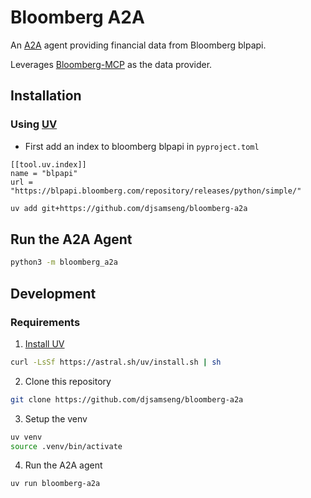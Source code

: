 # Bloomberg A2A

An [A2A](https://github.com/google/A2A) agent providing financial data from Bloomberg blpapi.

Leverages [Bloomberg-MCP](https://github.com/djsamseng/bloomberg-mcp) as the data provider.

## Installation
### Using [UV](https://docs.astral.sh/uv/getting-started/installation/)
- First add an index to bloomberg blpapi in `pyproject.toml`
```
[[tool.uv.index]]
name = "blpapi"
url = "https://blpapi.bloomberg.com/repository/releases/python/simple/"
```

```bash
uv add git+https://github.com/djsamseng/bloomberg-a2a
```


## Run the A2A Agent
```bash
python3 -m bloomberg_a2a
```


## Development
### Requirements
1. [Install UV](https://docs.astral.sh/uv/getting-started/installation/)
```bash
curl -LsSf https://astral.sh/uv/install.sh | sh
```
2. Clone this repository
```bash
git clone https://github.com/djsamseng/bloomberg-a2a
```
3. Setup the venv
```bash
uv venv
source .venv/bin/activate
```
4. Run the A2A agent
```bash
uv run bloomberg-a2a
```
